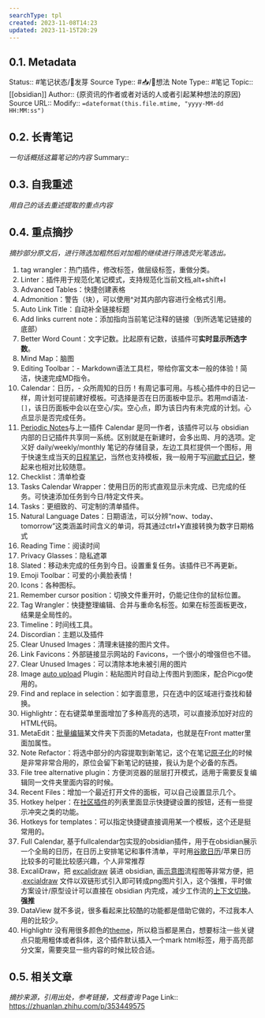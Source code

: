 ```yaml
---
searchType: tpl
created: 2023-11-08T14:23
updated: 2023-11-15T20:29
---
```


## 0.1. Metadata
Status::    #笔记状态/🌱发芽
Source Type::  #📥/💭想法 
Note Type::  #笔记
Topic:: [[obsidian]]
Author:: {原资讯的作者或者对话的人或者引起某种想法的原因}
Source URL:: 
Modify:: `=dateformat(this.file.mtime, "yyyy-MM-dd HH:MM:ss")`
## 0.2. 长青笔记
*一句话概括这篇笔记的内容*
Summary:: 
## 0.3. 自我重述
*用自己的话去重述提取的重点内容*
## 0.4. 重点摘抄
*摘抄部分原文后，进行筛选加粗然后对加粗的继续进行筛选荧光笔选出。*

1. tag wrangler：热门插件，修改标签，做层级标签，重做分类。
2. Linter：插件用于规范化笔记模式，支持规范化当前文档,alt+shift+l
3. Advanced Tables：快捷创建表格
4. Admonition：警告（块），可以使用^对其内部内容进行全格式引用。
5. Auto Link Title：自动补全链接标题
6. Add links current note：添加指向当前笔记注释的链接（到所选笔记链接的底部）
7. Better Word Count：文字记数。比起原有记数，该插件可**实时显示所选字数**。
8. Mind Map：脑图
9. Editing Toolbar：- Markdown语法工具栏，带给你富文本一般的体验！简洁，快速完成MD指令。
10. Calendar：日历，- 众所周知的日历！有周记事可用。与核心插件中的日记一样，周计划可提前建好模板。可选择是否在日历面板中显示。若用md语法`- []`，该日历面板中会以在空心/实。空心点，即为该日内有未完成的计划。心点显示是否完成任务。
11.  [Periodic Notes](https://github.com/liamcain/obsidian-periodic-notes)与上一插件 Calendar 是同一作者，该插件可以与 obsidian 内部的日记插件共享同一系统。区别就是在新建时，会多出周、月的选项。定义好 daily/weekly/monthly 笔记的存储目录，左边工具栏提供一个图标，用于快速生成当天的[日程笔记](https://www.zhihu.com/search?q=%E6%97%A5%E7%A8%8B%E7%AC%94%E8%AE%B0&search_source=Entity&hybrid_search_source=Entity&hybrid_search_extra=%7B%22sourceType%22%3A%22answer%22%2C%22sourceId%22%3A2794628275%7D)，当然也支持模板，我一般用于写[间歇式日记](https://www.zhihu.com/search?q=%E9%97%B4%E6%AD%87%E5%BC%8F%E6%97%A5%E8%AE%B0&search_source=Entity&hybrid_search_source=Entity&hybrid_search_extra=%7B%22sourceType%22%3A%22answer%22%2C%22sourceId%22%3A2794628275%7D)，整起来也相对比较随意。
12. Checklist：清单检查
13. Tasks Calendar Wrapper：使用日历的形式直观显示未完成、已完成的任务。可快速添加任务到今日/特定文件夹。
14. Tasks：更细致的、可定制的清单插件。
15. Natural Language Dates：日期语法，可以分辨“now、today、tomorrow”这类涵盖时间含义的单词，将其通过ctrl+Y直接转换为数字日期格式
16. Reading Time：阅读时间
17. Privacy Glasses：隐私遮罩
18. Slated：移动未完成的任务到今日。设置重复任务。该插件已不再更新。
19. Emoji Toolbar：可爱的小黄脸表情！
20. Icons：各种图标。
21. Remember cursor position：切换文件重开时，仍能记住你的鼠标位置。
22. Tag Wrangler：快捷整理编辑、合并与重命名标签。如果在标签面板更改，结果是全局性的。
23. Timeline：时间线工具。
24. Discordian：主题以及插件
25. Clear Unused Images：清理未链接的图片文件。
26. Link Favicons：外部链接显示网站的 Favicons，一个很小的增强但也不错。
27. Clear Unused Images：可以清除本地未被引用的图片
28. Image [auto upload](https://www.zhihu.com/search?q=auto%20upload&search_source=Entity&hybrid_search_source=Entity&hybrid_search_extra=%7B%22sourceType%22%3A%22answer%22%2C%22sourceId%22%3A2356317047%7D) Plugin：粘贴图片时自动上传图片到图床，配合Picgo使用的。
29. Find and replace in selection：如字面意思，只在选中的区域进行查找和替换。
30. Highlightr：在右键菜单里面增加了多种高亮的选项，可以直接添加好对应的HTML代码。
31. MetaEdit：[批量编辑](https://www.zhihu.com/search?q=%E6%89%B9%E9%87%8F%E7%BC%96%E8%BE%91&search_source=Entity&hybrid_search_source=Entity&hybrid_search_extra=%7B%22sourceType%22%3A%22answer%22%2C%22sourceId%22%3A2356317047%7D)某文件夹下页面的Metadata，也就是在Front matter里面加属性。
32. Note Refactor：将选中部分的内容提取到新笔记，这个在笔记[原子化](https://www.zhihu.com/search?q=%E5%8E%9F%E5%AD%90%E5%8C%96&search_source=Entity&hybrid_search_source=Entity&hybrid_search_extra=%7B%22sourceType%22%3A%22answer%22%2C%22sourceId%22%3A2356317047%7D)的时候是非常非常合用的，原位会留下新笔记的链接，我认为是个必备的东西。
33. File tree alternative plugin：方便浏览器的层层打开模式，适用于需要反复编辑同一文件夹里面内容的时候。
34. Recent Files：增加一个最近打开文件的面板，可以自己设置显示几个。
35. Hotkey helper：在[社区插件](https://www.zhihu.com/search?q=%E7%A4%BE%E5%8C%BA%E6%8F%92%E4%BB%B6&search_source=Entity&hybrid_search_source=Entity&hybrid_search_extra=%7B%22sourceType%22%3A%22answer%22%2C%22sourceId%22%3A2356317047%7D)的列表里面显示快捷键设置的按钮，还有一些提示冲突之类的功能。
36. Hotkeys for templates：可以指定快捷键直接调用某一个模板，这个还是挺常用的。
37. Full Calendar, 基于fullcalendar包实现的obsidian插件，用于在obsidian展示一个全局的日历，在日历上安排笔记和事件清单，平时用[谷歌日历](https://www.zhihu.com/search?q=%E8%B0%B7%E6%AD%8C%E6%97%A5%E5%8E%86&search_source=Entity&hybrid_search_source=Entity&hybrid_search_extra=%7B%22sourceType%22%3A%22answer%22%2C%22sourceId%22%3A2794628275%7D)/苹果日历比较多的可能比较感兴趣，个人非常推荐
38. ExcaliDraw，把 [excalidraw](https://www.zhihu.com/search?q=excalidraw&search_source=Entity&hybrid_search_source=Entity&hybrid_search_extra=%7B%22sourceType%22%3A%22answer%22%2C%22sourceId%22%3A2794628275%7D) 装进 obsidian, 画[示意图](https://www.zhihu.com/search?q=%E7%A4%BA%E6%84%8F%E5%9B%BE&search_source=Entity&hybrid_search_source=Entity&hybrid_search_extra=%7B%22sourceType%22%3A%22answer%22%2C%22sourceId%22%3A2794628275%7D)流程图等非常方便，把 .[excialdraw](https://www.zhihu.com/search?q=excialdraw&search_source=Entity&hybrid_search_source=Entity&hybrid_search_extra=%7B%22sourceType%22%3A%22answer%22%2C%22sourceId%22%3A2794628275%7D) 文件以双链形式引入即可转成png图片引入，这个强推，平时做方案设计/原型设计可以直接在 obsidian 内完成，减少工作流的[上下文切换](https://www.zhihu.com/search?q=%E4%B8%8A%E4%B8%8B%E6%96%87%E5%88%87%E6%8D%A2&search_source=Entity&hybrid_search_source=Entity&hybrid_search_extra=%7B%22sourceType%22%3A%22answer%22%2C%22sourceId%22%3A2794628275%7D)。**强推**
39. DataView 就不多说，很多看起来比较酷的功能都是借助它做的，不过我本人用的比较少。
40. Highlightr 没有用很多颜色的[theme](https://www.zhihu.com/search?q=theme&search_source=Entity&hybrid_search_source=Entity&hybrid_search_extra=%7B%22sourceType%22%3A%22answer%22%2C%22sourceId%22%3A2794628275%7D)，所以稳当都是黑白，想要标注一些关键点只能用粗体或者斜体，这个插件默认插入一个mark html标签，用于高亮部分文案，需要突显一些内容的时候比较合适。
## 0.5. 相关文章

*摘抄来源，引用出处，参考链接，文档查询*
Page Link::  https://zhuanlan.zhihu.com/p/353449575
